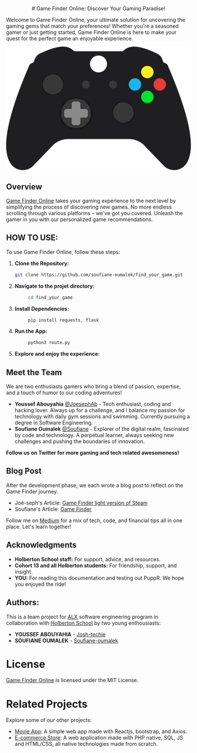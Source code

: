 <p align="center"># Game Finder Online: Discover Your Gaming Paradise!</p>

Welcome to Game Finder Online, your ultimate solution for uncovering the gaming gems that match your preferences! Whether you're a seasoned gamer or just getting started, Game Finder Online is here to make your quest for the perfect game an enjoyable experience.

![Alt text](./app/static/images/gamepad.png)

## Overview

[Game Finder Online](https://game-finder-one.vercel.app/) takes your gaming experience to the next level by simplifying the process of discovering new games. No more endless scrolling through various platforms – we've got you covered. Unleash the gamer in you with our personalized game recommendations.

## HOW TO USE:
To use Game Finder Online, follow these steps:

1. **Clone the Repository:**
   ```bash
   git clone https://github.com/soufiane-oumalek/find_your_game.git
   ```
2. **Navigate to the projet directory:**
   ```bash
        cd find_your_game
   ```
3. **Install Dependencies:**
   ```bash
        pip install requests, flask
   ```
4. **Run the App:**
   ```bash
        python3 route.py
   ```

5. **Explore and enjoy the experience:**

## Meet the Team
We are two enthusiasts gamers who bring a blend of passion, expertise, and a touch of humor to our coding adventures!

- **Youssef Abouyahia** [@JoesephAb](https://twitter.com/JoesephAb) - Tech enthusiast, coding and hacking lover. Always up for a challenge, and I balance my passion for technology with daily gym sessions and swimming. Currently pursuing a degree in Software Engineering.
- **Soufiane Oumalek**  [@Soufiane](https://twitter.com/JoesephAb) - Explorer of the digital realm, fascinated by code and technology. A perpetual learner, always seeking new challenges and pushing the boundaries of innovation.

**Follow us on Twitter for more gaming and tech related awesomeness!**

## Blog Post
After the development phase, we each wrote a blog post to reflect on the Game Finder journey.

- Joê-seph's Article: [Game Finder light version of Steam](https://medium.com/@Joe-seph/game-finder-light-version-of-steam-c579916d5acc)
- Soufiane's Article: [Game Finder](https://medium.com/@calimerobeats3/871bf321977d)

Follow me on [Medium](https://medium.com/@Joe-seph) for a mix of tech, code, and financial tips all in one place. Let's learn together!

## Acknowledgments

- **Holberton School staff:** For support, advice, and resources.
- **Cohort 13 and all Holberton students:** For friendship, support, and insight.
- **YOU:** For reading this documentation and testing out PuppR. We hope you enjoyed the ride!

## Authors:

This is a team project for [ALX](https://www.alxafrica.com/) software engineering program in collaboration with  [Holberton School](https://www.holbertonschool.com/) by two young enthousiasts:

- **YOUSSEF ABOUYAHIA** - [Josh-techie](https://github.com/Josh-techie)
- **SOUFIANE OUMALEK** - [Soufiane-oumalek](https://github.com/soufiane-oumalek)

# License

[Game Finder Online](https://game-finder-one.vercel.app/) is licensed under the MIT License.

# Related Projects

Explore some of our other projects:

- [Movie App](https://github.com/Josh-techie/Movie_App): A simple web app made with Reactjs, bootstrap, and Axios.
- [E-commerce Store](https://github.com/Josh-techie/ecomm): A web application made with PHP native, SQL, JS and HTML/CSS, all native technologies made from scratch.



